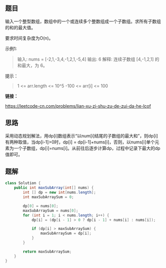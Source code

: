 ## 题目

输入一个整型数组，数组中的一个或连续多个整数组成一个子数组。求所有子数组的和的最大值。

要求时间复杂度为O(n)。

示例1:

> 输入: nums = [-2,1,-3,4,-1,2,1,-5,4]
> 输出: 6
> 解释: 连续子数组 [4,-1,2,1] 的和最大，为 6。


提示：

> 1 <= arr.length <= 10^5
> -100 <= arr[i] <= 100

**链接：**

https://leetcode-cn.com/problems/lian-xu-zi-shu-zu-de-zui-da-he-lcof

## 思路

采用动态规划解法，用dp[i]数组表示“以num[i]结尾的子数组的最大和”，则dp[i]有两种取值，当dp[i-1]>0时，dp[i] = dp[i-1]+nums[i]，否则，以nums[i]单个元素为一个子数组，dp[i]=nums[i]。从前往后逐步计算dp，过程中记录下最大的dp值即可。

## 题解

```java
class Solution {
    public int maxSubArray(int[] nums) {
        int [] dp = new int[nums.length];
        int maxSubArraySum = 0;

        dp[0] = nums[0];
        maxSubArraySum = nums[0];
        for (int i = 1; i < nums.length; i++) {
            dp[i] = (dp[i - 1] > 0 ? dp[i - 1] + nums[i] : nums[i]);

            if (dp[i] > maxSubArraySum) {
                maxSubArraySum = dp[i];
            }
        }

        return maxSubArraySum;
    }
}
```

